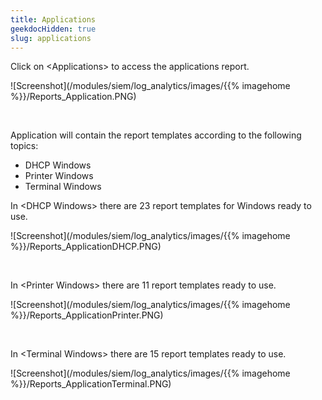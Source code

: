 ```yaml
---
title: Applications
geekdocHidden: true
slug: applications
---
```


Click on \<Applications> to access the applications report.

![Screenshot](/modules/siem/log_analytics/images/{{% imagehome %}}/Reports_Application.PNG)

&nbsp;

Application will contain the report templates according to the following topics:
* DHCP Windows
* Printer Windows
* Terminal Windows

In \<DHCP Windows> there are 23 report templates for Windows ready to use.

![Screenshot](/modules/siem/log_analytics/images/{{% imagehome %}}/Reports_ApplicationDHCP.PNG)

&nbsp;

In \<Printer Windows> there are 11 report templates ready to use.

![Screenshot](/modules/siem/log_analytics/images/{{% imagehome %}}/Reports_ApplicationPrinter.PNG)

&nbsp;

In \<Terminal Windows> there are 15 report templates ready to use.

![Screenshot](/modules/siem/log_analytics/images/{{% imagehome %}}/Reports_ApplicationTerminal.PNG)
